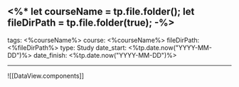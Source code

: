 <%*
let courseName = tp.file.folder();
let fileDirPath = tp.file.folder(true);
-%>
---
tags: <%courseName%>
course: <%courseName%>
fileDirPath: <%fileDirPath%>
type: Study
date_start: <%tp.date.now("YYYY-MM-DD")%>
date_finish: <%tp.date.now("YYYY-MM-DD")%>

---

![[DataView.components]]